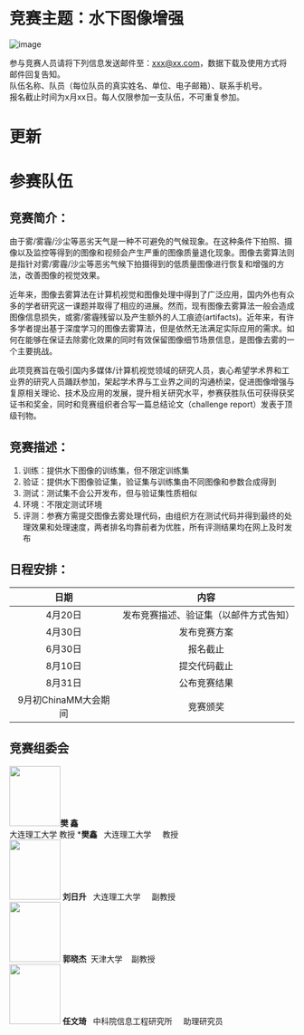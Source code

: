# 竞赛主题：水下图像增强
![image](https://raw.githubusercontent.com/rwenqi/test.github.com/master/dehazing.png)  

参与竞赛人员请将下列信息发送邮件至：xxx@xx.com，数据下载及使用方式将邮件回复告知。  
队伍名称、队员（每位队员的真实姓名、单位、电子邮箱）、联系手机号。  
报名截止时间为x月xx日。每人仅限参加一支队伍，不可重复参加。  

# 更新

# 参赛队伍

## 竞赛简介：
由于雾/雾霾/沙尘等恶劣天气是一种不可避免的气候现象。在这种条件下拍照、摄像以及监控等得到的图像和视频会产生严重的图像质量退化现象。图像去雾算法则是指针对雾/雾霾/沙尘等恶劣气候下拍摄得到的低质量图像进行恢复和增强的方法，改善图像的视觉效果。  

近年来，图像去雾算法在计算机视觉和图像处理中得到了广泛应用，国内外也有众多的学者研究这一课题并取得了相应的进展。然而，现有图像去雾算法一般会造成图像信息损失，或雾/雾霾残留以及产生额外的人工痕迹(artifacts)。近年来，有许多学者提出基于深度学习的图像去雾算法，但是依然无法满足实际应用的需求。如何在能够在保证去除雾化效果的同时有效保留图像细节场景信息，是图像去雾的一个主要挑战。  

此项竞赛旨在吸引国内多媒体/计算机视觉领域的研究人员，衷心希望学术界和工业界的研究人员踊跃参加，架起学术界与工业界之间的沟通桥梁，促进图像增强与复原相关理论、技术及应用的发展，提升相关研究水平，参赛获胜队伍可获得获奖证书和奖金，同时和竞赛组织者合写一篇总结论文（challenge report）发表于顶级刊物。  

## 竞赛描述：
1. 训练：提供水下图像的训练集，但不限定训练集  
2. 验证：提供水下图像验证集，验证集与训练集由不同图像和参数合成得到  
3. 测试：测试集不会公开发布，但与验证集性质相似  
4. 环境：不限定测试环境  
5. 评测：参赛方需提交图像去雾处理代码，由组织方在测试代码并得到最终的处理效果和处理速度，两者排名均靠前者为优胜，所有评测结果均在网上及时发布

## 日程安排：
日期|内容
:--:|:--:
4月20日|发布竞赛描述、验证集（以邮件方式告知）  
4月30日|发布竞赛方案  
6月30日|报名截止  
8月10日|提交代码截止  
8月31日|公布竞赛结果  
9月初ChinaMM大会期间|竞赛颁奖

## 竞赛组委会
<img src="https://github.com/Leslli/chinaMM2019/blob/master/image/fanxin.png" width="90" height="106"/>**樊  鑫**  
大连理工大学 教授
***樊鑫**  &nbsp;  大连理工大学 &nbsp; &nbsp; 教授  
<img src="https://github.com/Leslli/chinaMM2019/blob/master/image/liurisheng.jpg" width="90" height="106"/>
**刘日升** &nbsp; 大连理工大学 &nbsp; &nbsp; 副教授  
<img src="https://github.com/Leslli/chinaMM2019/blob/master/image/guoxiaojie.jpg" width="90" height="106"/>
**郭晓杰** &nbsp;天津大学 &nbsp;&nbsp;  副教授  
<img src="https://github.com/Leslli/chinaMM2019/blob/master/image/renwenqi.png" width="90" height="106"/>
**任文琦** &nbsp; 中科院信息工程研究所 &nbsp; &nbsp; 助理研究员  
